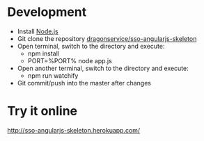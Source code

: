 # Development
- Install [Node.js](http://nodejs.org/)
- Git clone the repository [dragonservice/sso-angularjs-skeleton](https://github.com/dragonservice/sso-angularjs-skeleton.git)
- Open terminal, switch to the directory and execute:
  - npm install
  - PORT=%PORT% node app.js
- Open another terminal, switch to the directory and execute:
  - npm run watchify
- Git commit/push into the master after changes

# Try it online
http://sso-angularjs-skeleton.herokuapp.com/
